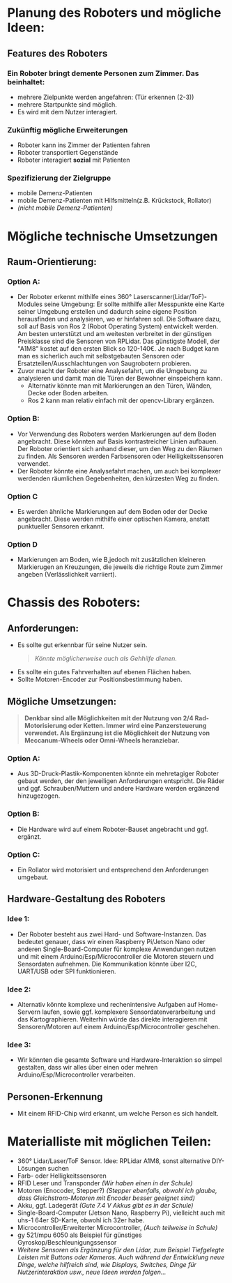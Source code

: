 # Planung des Roboters und mögliche Ideen:

## Features des Roboters
### Ein Roboter bringt demente Personen zum Zimmer. Das beinhaltet:
* mehrere Zielpunkte werden angefahren: (Tür erkennen (2-3))
* mehrere Startpunkte sind möglich.
* Es wird mit dem Nutzer interagiert.
    <!---
    * Möglicherweise Problem bereitend, da es schwierig wird zu Beginn erkennen, wo 
    * der Roboter sich als Startpunkt befindet. Vllt. fester Startpunkt, von dem man den Roboter 
    * aus abholt oder mit Bodenmarkieren gesamter Raum eingrenzbar...
    --->
### Zukünftig mögliche Erweiterungen
* Roboter kann ins Zimmer der Patienten fahren
* Roboter transportiert Gegenstände
* Roboter interagiert **sozial** mit Patienten

### Spezifizierung der Zielgruppe
* mobile Demenz-Patienten 
* mobile Demenz-Patienten mit Hilfsmitteln(z.B. Krückstock, Rollator)
* *(nicht mobile Demenz-Patienten)*

# Mögliche technische Umsetzungen  
## Raum-Orientierung:
### Option A:
* Der Roboter erkennt mithilfe eines 360° Laserscanner(Lidar/ToF)-Modules seine Umgebung:
Er sollte mithilfe aller Messpunkte eine Karte seiner Umgebung erstellen und dadurch seine 
eigene Position herausfinden und analysieren, wo er hinfahren soll. Die Software dazu, soll auf Basis 
von Ros 2 (Robot Operating System) entwickelt werden.
Am besten unterstützt und am weitesten verbreitet in der günstigen Preisklasse sind die Sensoren von RPLidar.
Das günstigste Modell, der "A1M8" kostet auf den ersten Blick so 120-140€. Je nach Budget kann man es sicherlich auch
mit selbstgebauten Sensoren oder Ersatzteilen/Ausschlachtungen von Saugrobotern probieren.
* Zuvor macht der Roboter eine Analysefahrt, um die Umgebung zu analysieren und damit man die Türen der Bewohner einspeichern kann. 
    * Alternativ könnte man mit Markierungen an den Türen, Wänden, Decke oder Boden arbeiten.
    * Ros 2 kann man relativ einfach mit der opencv-Library ergänzen.
    
### Option B:
* Vor Verwendung des Roboters werden Markierungen auf dem Boden angebracht. Diese könnten auf Basis kontrastreicher Linien aufbauen. Der Roboter orientiert sich anhand dieser, um den Weg zu den Räumen zu finden. Als Sensoren werden Farbsensoren oder Helligkeitssensoren verwendet.
* Der Roboter könnte eine Analysefahrt machen, um auch bei komplexer werdenden räumlichen Gegebenheiten, den kürzesten Weg zu finden. 

### Option C
* Es werden ähnliche Markierungen auf dem Boden oder der Decke angebracht. Diese werden mithilfe einer optischen Kamera, anstatt punktueller Sensoren erkannt. 

### Option D
* Markierungen am Boden, wie B,jedoch mit zusätzlichen kleineren Markierugen an Kreuzungen, die jeweils die richtige Route zum Zimmer angeben (Verlässlichkeit varriiert).
# Chassis des Roboters:
## Anforderungen:
- Es sollte gut erkennbar für seine Nutzer sein.
    > *Könnte möglicherweise auch als Gehhilfe dienen.*
- Es sollte ein gutes Fahrverhalten auf ebenen Flächen haben.
- Sollte Motoren-Encoder zur Positionsbestimmung haben.
## Mögliche Umsetzungen:
> **Denkbar sind alle Möglichkeiten mit der Nutzung von 2/4 Rad-Motorisierung oder Ketten. Immer wird eine Panzersteuerung verwendet. Als Ergänzung ist die Möglichkeit der Nutzung von Meccanum-Wheels oder Omni-Wheels heranziebar.**
### Option A:
- Aus 3D-Druck-Plastik-Komponenten könnte ein mehretagiger Roboter gebaut werden, der den jeweiligen Anforderungen entspricht. Die Räder und ggf. Schrauben/Muttern und andere Hardware werden ergänzend hinzugezogen.
### Option B:
- Die Hardware wird auf einem Roboter-Bauset angebracht und ggf. ergänzt. 
### Option C:
- Ein Rollator wird motorisiert und entsprechend den Anforderungen umgebaut. 

## Hardware-Gestaltung des Roboters
### Idee 1:
- Der Roboter besteht aus zwei Hard- und Software-Instanzen. 
Das bedeutet genauer, dass wir einen Raspberry Pi/Jetson Nano oder anderen Single-Board-Computer für komplexe Anwendungen nutzen und mit einem Arduino/Esp/Microcontroller die Motoren steuern und Sensordaten aufnehmen. Die Kommunikation könnte über I2C, UART/USB oder SPI funktionieren. 
### Idee 2:
- Alternativ könnte komplexe und rechenintensive Aufgaben auf Home-Servern laufen, sowie ggf. komplexere Sensordatenverarbeitung und das Kartographieren. Weiterhin würde das direkte interagieren mit Sensoren/Motoren auf einem Arduino/Esp/Microcontroller geschehen.
### Idee 3:
- Wir könnten die gesamte Software und Hardware-Interaktion so simpel gestalten, dass wir alles über einen oder mehren Arduino/Esp/Microcontroller verarbeiten.

## Personen-Erkennung
* Mit einem RFID-Chip wird erkannt, um welche Person es sich handelt.


# Materialliste mit möglichen Teilen:

* 360° Lidar/Laser/ToF Sensor. Idee: RPLidar A1M8, sonst alternative DIY-Lösungen suchen
* Farb- oder Helligkeitssensoren
* RFID Leser und Transponder *(Wir haben einen in der Schule)*
* Motoren (Enocoder, Stepper?) *(Stepper ebenfalls, obwohl ich glaube, dass Gleichstrom-Motoren mit Encoder besser geeignet sind)*
* Akku, ggf. Ladegerät *(Gute 7.4 V Akkus gibt es in der Schule)*
* Single-Board-Computer (Jetson Nano, Raspberry Pi), vielleicht auch mit uhs-1 64er SD-Karte, obwohl ich 32er habe.
* Microcontroller/Erweiterter Microcontroller, *(Auch teilweise in Schule)*
* gy 521/mpu 6050 als Beispiel für günstiges Gyroskop/Beschleunigungssensor
* *Weitere Sensoren als Ergänzung für den Lidar, zum Beispiel Tiefgelegte Leisten mit Buttons oder Kameras.
Auch während der Entwicklung neue Dinge, welche hilfreich sind, wie Displays, Switches, Dinge für Nutzerinteraktion usw., neue Ideen werden folgen...*

